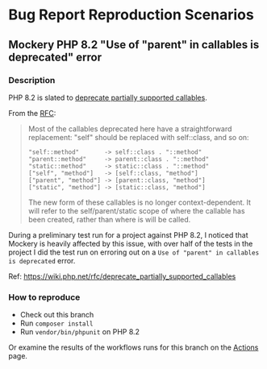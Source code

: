 # Bug Report Reproduction Scenarios

## Mockery PHP 8.2 "Use of "parent" in callables is deprecated" error

### Description

PHP 8.2 is slated to [deprecate partially supported callables](https://wiki.php.net/rfc/deprecate_partially_supported_callables).

From the [RFC](https://wiki.php.net/rfc/deprecate_partially_supported_callables#backward_incompatible_changes):
> Most of the callables deprecated here have a straightforward replacement: "self" should be replaced with self::class, and so on:
> ```
> "self::method"       -> self::class . "::method"
> "parent::method"     -> parent::class . "::method"
> "static::method"     -> static::class . "::method"
> ["self", "method"]   -> [self::class, "method"]
> ["parent", "method"] -> [parent::class, "method"]
> ["static", "method"] -> [static::class, "method"]
> ```
> The new form of these callables is no longer context-dependent. It will refer to the self/parent/static scope of where the callable has been created, rather than where is will be called.

During a preliminary test run for a project against PHP 8.2, I noticed that Mockery is heavily affected by this issue, with over half of the tests in the project I did the test run on erroring out on a `Use of "parent" in callables is deprecated` error.

Ref: https://wiki.php.net/rfc/deprecate_partially_supported_callables


### How to reproduce

* Check out this branch
* Run `composer install`
* Run `vendor/bin/phpunit` on PHP 8.2

Or examine the results of the workflows runs for this branch on the [Actions](https://github.com/jrfnl/bug-report-reproduction-scenarios/actions) page.
